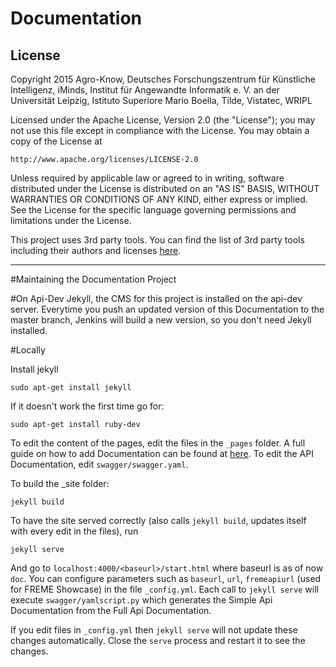 # Documentation

## License

Copyright 2015 Agro-Know, Deutsches Forschungszentrum für Künstliche Intelligenz, iMinds,
               Institut für Angewandte Informatik e. V. an der Universität Leipzig,
               Istituto Superiore Mario Boella, Tilde, Vistatec, WRIPL

Licensed under the Apache License, Version 2.0 (the "License");
you may not use this file except in compliance with the License.
You may obtain a copy of the License at

    http://www.apache.org/licenses/LICENSE-2.0

Unless required by applicable law or agreed to in writing, software
distributed under the License is distributed on an "AS IS" BASIS,
WITHOUT WARRANTIES OR CONDITIONS OF ANY KIND, either express or implied.
See the License for the specific language governing permissions and
limitations under the License.

This project uses 3rd party tools. You can find the list of 3rd party tools including their authors and licenses [here](3RD-PARTY-LICENCES).

----------------------------------------------------------------------------

#Maintaining the Documentation Project

#On Api-Dev
Jekyll, the CMS for this project is installed on the api-dev server. Everytime you push an updated version of this Documentation to the master branch, Jenkins will build a new version, so you don't need Jekyll installed.

#Locally

Install jekyll

``` 
sudo apt-get install jekyll 
```

If it doesn't work the first time go for:

```
sudo apt-get install ruby-dev
```


To edit the content of the pages, edit the files in the `_pages` folder. A full guide on how to add Documentation can be found at [here](api-dev.freme-project.eu/doc/knowledge-base/how-to-add-documentation.html).
To edit the API Documentation, edit `swagger/swagger.yaml`.


To build the _site folder:

```
jekyll build
```

To have the site served correctly (also calls `jekyll build`, updates itself with every edit in the files), run

```
jekyll serve
```

And go to `localhost:4000/<baseurl>/start.html` where baseurl is as of now `doc`. You can configure parameters such as `baseurl`, `url`, `fremeapiurl` (used for FREME Showcase) in the file `_config.yml`. Each call to `jekyll serve` will execute `swagger/yamlscript.py` which generates the Simple Api Documentation from the Full Api Documentation.


If you edit files in `_config.yml` then `jekyll serve` will not update these changes automatically. Close the `serve` process and restart it to see the changes.
